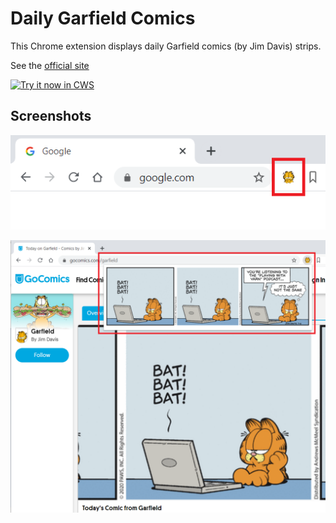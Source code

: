 # Daily Garfield Comics
This Chrome extension displays daily Garfield comics (by Jim Davis) strips.

See the [official site](https://www.garfield.com/)

<a target="_blank" href="https://chrome.google.com/webstore/detail/daily-garfield-comics/fiobgijambbbkgndmodakkpajghgnjbe">![Try it now in CWS](https://raw.github.com/GoogleChrome/chrome-app-samples/master/tryitnowbutton.png "Click here to install this from the Chrome Web Store")</a>

## Screenshots
![Screenshot1](src/resources/images/capture1.png)

![Screenshot2](src/resources/images/capture2.png)


